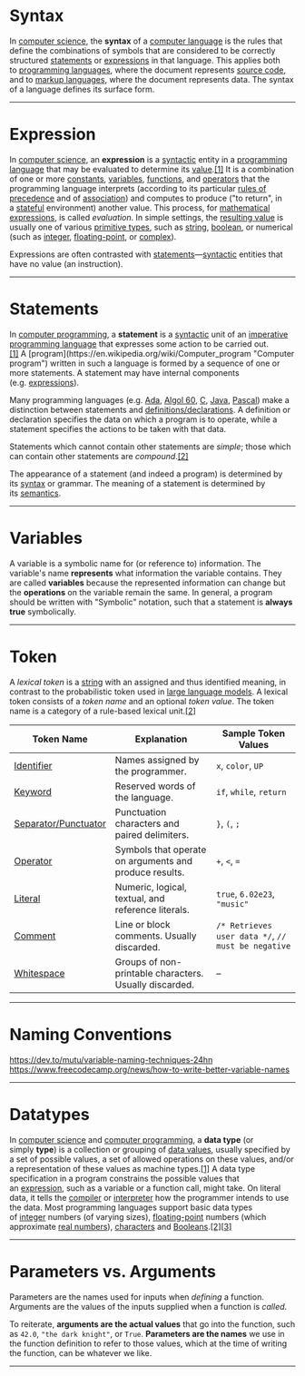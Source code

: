 # Syntax

In [computer science](https://en.wikipedia.org/wiki/Computer_science "Computer science"), the **syntax** of a [computer language](https://en.wikipedia.org/wiki/Computer_language "Computer language") is the rules that define the combinations of symbols that are considered to be correctly structured [statements](https://en.wikipedia.org/wiki/Statement_\(computer_science\) "Statement (computer science)") or [expressions](https://en.wikipedia.org/wiki/Expression_\(computer_science\) "Expression (computer science)") in that language. This applies both to [programming languages](https://en.wikipedia.org/wiki/Programming_language "Programming language"), where the document represents [source code](https://en.wikipedia.org/wiki/Source_code "Source code"), and to [markup languages](https://en.wikipedia.org/wiki/Markup_language "Markup language"), where the document represents data. The syntax of a language defines its surface form.

--- 

# Expression

In [computer science](https://en.wikipedia.org/wiki/Computer_science "Computer science"), an **expression** is a [syntactic](https://en.wikipedia.org/wiki/Syntax_\(programming_languages\) "Syntax (programming languages)") entity in a [programming language](https://en.wikipedia.org/wiki/Programming_language "Programming language") that may be evaluated to determine its [value](https://en.wikipedia.org/wiki/Value_\(computer_science\) "Value (computer science)").[[1]](https://en.wikipedia.org/wiki/Expression_\(computer_science\)#cite_note-1) It is a combination of one or more [constants](https://en.wikipedia.org/wiki/Constant_\(programming\) "Constant (programming)"), [variables](https://en.wikipedia.org/wiki/Variable_\(programming\) "Variable (programming)"), [functions](https://en.wikipedia.org/wiki/Function_\(programming\) "Function (programming)"), and [operators](https://en.wikipedia.org/wiki/Operator_\(programming\) "Operator (programming)") that the programming language interprets (according to its particular [rules of precedence](https://en.wikipedia.org/wiki/Order_of_operations "Order of operations") and of [association](https://en.wikipedia.org/wiki/Associative_property "Associative property")) and computes to produce ("to return", in a [stateful](https://en.wikipedia.org/wiki/State_\(computer_science\) "State (computer science)") environment) another value. This process, for [mathematical expressions](https://en.wikipedia.org/wiki/Mathematical_expression "Mathematical expression"), is called _evaluation_. In simple settings, the [resulting value](https://en.wikipedia.org/wiki/Return_type "Return type") is usually one of various [primitive types](https://en.wikipedia.org/wiki/Primitive_data_type "Primitive data type"), such as [string](https://en.wikipedia.org/wiki/String_\(computer_science\) "String (computer science)"), [boolean](https://en.wikipedia.org/wiki/Boolean_expression "Boolean expression"), or numerical (such as [integer](https://en.wikipedia.org/wiki/Integer_\(computer_science\) "Integer (computer science)"), [floating-point](https://en.wikipedia.org/wiki/Floating-point_number "Floating-point number"), or [complex](https://en.wikipedia.org/wiki/Complex_data_type "Complex data type")).

Expressions are often contrasted with [statements](https://en.wikipedia.org/wiki/Statement_\(computer_science\) "Statement (computer science)")—[syntactic](https://en.wikipedia.org/wiki/Syntactic "Syntactic") entities that have no value (an instruction).

---

# Statements

In [computer programming](https://en.wikipedia.org/wiki/Computer_programming "Computer programming"), a **statement** is a [syntactic](https://en.wikipedia.org/wiki/Syntax_\(programming_languages\) "Syntax (programming languages)") unit of an [imperative programming language](https://en.wikipedia.org/wiki/Imperative_programming "Imperative programming") that expresses some action to be carried out.[[1]](https://en.wikipedia.org/wiki/Statement_\(computer_science\)#cite_note-1) A [program](https://en.wikipedia.org/wiki/Computer_program "Computer program") written in such a language is formed by a sequence of one or more statements. A statement may have internal components (e.g. [expressions](https://en.wikipedia.org/wiki/Expression_\(computer_science\) "Expression (computer science)")).

Many programming languages (e.g. [Ada](https://en.wikipedia.org/wiki/Ada_\(programming_language\) "Ada (programming language)"), [Algol 60](https://en.wikipedia.org/wiki/Algol_60 "Algol 60"), [C](https://en.wikipedia.org/wiki/C_\(programming_language\) "C (programming language)"), [Java](https://en.wikipedia.org/wiki/Java_\(programming_language\) "Java (programming language)"), [Pascal](https://en.wikipedia.org/wiki/Pascal_\(programming_language\) "Pascal (programming language)")) make a distinction between statements and [definitions/declarations](https://en.wikipedia.org/wiki/Declaration_\(computer_programming\) "Declaration (computer programming)"). A definition or declaration specifies the data on which a program is to operate, while a statement specifies the actions to be taken with that data.

Statements which cannot contain other statements are _simple_; those which can contain other statements are _compound_.[[2]](https://en.wikipedia.org/wiki/Statement_\(computer_science\)#cite_note-ALGOL60-2)

The appearance of a statement (and indeed a program) is determined by its [syntax](https://en.wikipedia.org/wiki/Syntax_\(programming_languages\) "Syntax (programming languages)") or grammar. The meaning of a statement is determined by its [semantics](https://en.wikipedia.org/wiki/Semantics_\(computer_science\) "Semantics (computer science)").

---

# Variables

A variable is a symbolic name for (or reference to) information. The variable's name **represents** what information the variable contains. They are called **variables** because the represented information can change but the **operations** on the variable remain the same. In general, a program should be written with "Symbolic" notation, such that a statement is **always true** symbolically.

--- 

# Token

A _lexical token_ is a [string](https://en.wikipedia.org/wiki/String_\(computer_science\) "String (computer science)") with an assigned and thus identified meaning, in contrast to the probabilistic token used in [large language models](https://en.wikipedia.org/wiki/Large_language_model "Large language model"). A lexical token consists of a _token name_ and an optional _token value_. The token name is a category of a rule-based lexical unit.[[2]](https://en.wikipedia.org/wiki/Lexical_analysis#cite_note-auto-2)

| Token Name | Explanation | Sample Token Values |
|------------|------------|---------------------|
| [Identifier](https://en.wikipedia.org/wiki/Identifier_\(computer_languages\) "Identifier (computer languages)") | Names assigned by the programmer. | `x`, `color`, `UP` |
| [Keyword](https://en.wikipedia.org/wiki/Reserved_word "Reserved word") | Reserved words of the language. | `if`, `while`, `return` |
| [Separator/Punctuator](https://en.wikipedia.org/wiki/Delimiter "Delimiter") | Punctuation characters and paired delimiters. | `}`, `(`, `;` |
| [Operator](https://en.wikipedia.org/wiki/Operator_\(computer_programming\) "Operator (computer programming)") | Symbols that operate on arguments and produce results. | `+`, `<`, `=` |
| [Literal](https://en.wikipedia.org/wiki/Literal_\(computer_programming\) "Literal (computer programming)") | Numeric, logical, textual, and reference literals. | `true`, `6.02e23`, `"music"` |
| [Comment](https://en.wikipedia.org/wiki/Comment_\(computer_programming\) "Comment (computer programming)") | Line or block comments. Usually discarded. | `/* Retrieves user data */`, `// must be negative` |
| [Whitespace](https://en.wikipedia.org/wiki/Whitespace_character "Whitespace character") | Groups of non-printable characters. Usually discarded. | – |

---

# Naming Conventions

https://dev.to/mutu/variable-naming-techniques-24hn
https://www.freecodecamp.org/news/how-to-write-better-variable-names

---

# Datatypes

In [computer science](https://en.wikipedia.org/wiki/Computer_science "Computer science") and [computer programming](https://en.wikipedia.org/wiki/Computer_programming "Computer programming"), a **data type** (or simply **type**) is a collection or grouping of [data values](https://en.wikipedia.org/wiki/Value_\(computer_science\) "Value (computer science)"), usually specified by a set of possible values, a set of allowed operations on these values, and/or a representation of these values as machine types.[[1]](https://en.wikipedia.org/wiki/Data_type#cite_note-FOOTNOTEParnasShoreWeiss1976-1) A data type specification in a program constrains the possible values that an [expression](https://en.wikipedia.org/wiki/Expression_\(computer_science\) "Expression (computer science)"), such as a variable or a function call, might take. On literal data, it tells the [compiler](https://en.wikipedia.org/wiki/Compiler "Compiler") or [interpreter](https://en.wikipedia.org/wiki/Interpreter_\(computing\) "Interpreter (computing)") how the programmer intends to use the data. Most programming languages support basic data types of [integer](https://en.wikipedia.org/wiki/Integer_\(computer_science\) "Integer (computer science)") numbers (of varying sizes), [floating-point](https://en.wikipedia.org/wiki/Floating_point "Floating point") numbers (which approximate [real numbers](https://en.wikipedia.org/wiki/Real_number "Real number")), [characters](https://en.wikipedia.org/wiki/Character_\(computing\) "Character (computing)") and [Booleans](https://en.wikipedia.org/wiki/Boolean_data_type "Boolean data type").[[2]](https://en.wikipedia.org/wiki/Data_type#cite_note-2)[[3]](https://en.wikipedia.org/wiki/Data_type#cite_note-3)

--- 

# Parameters vs. Arguments

Parameters are the names used for inputs when _defining_ a function. Arguments are the values of the inputs supplied when a function is _called_.

To reiterate, **arguments are the actual values** that go into the function, such as `42.0`, `"the dark knight"`, or `True`. **Parameters are the names** we use in the function definition to refer to those values, which at the time of writing the function, can be whatever we like.

---


